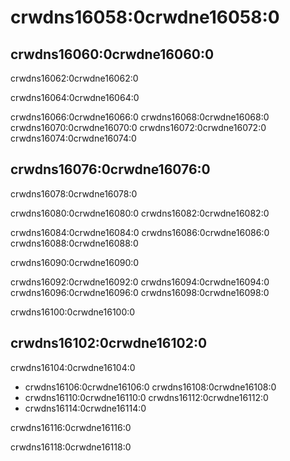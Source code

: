 # crwdns16058:0crwdne16058:0

## crwdns16060:0crwdne16060:0

crwdns16062:0crwdne16062:0

crwdns16064:0crwdne16064:0

crwdns16066:0crwdne16066:0 crwdns16068:0crwdne16068:0 crwdns16070:0crwdne16070:0 crwdns16072:0crwdne16072:0 crwdns16074:0crwdne16074:0

## crwdns16076:0crwdne16076:0

crwdns16078:0crwdne16078:0

crwdns16080:0crwdne16080:0 crwdns16082:0crwdne16082:0

crwdns16084:0crwdne16084:0 crwdns16086:0crwdne16086:0 crwdns16088:0crwdne16088:0

crwdns16090:0crwdne16090:0

crwdns16092:0crwdne16092:0 crwdns16094:0crwdne16094:0 crwdns16096:0crwdne16096:0 crwdns16098:0crwdne16098:0

crwdns16100:0crwdne16100:0

## crwdns16102:0crwdne16102:0

crwdns16104:0crwdne16104:0
* crwdns16106:0crwdne16106:0 crwdns16108:0crwdne16108:0
* crwdns16110:0crwdne16110:0 crwdns16112:0crwdne16112:0
* crwdns16114:0crwdne16114:0

crwdns16116:0crwdne16116:0

crwdns16118:0crwdne16118:0
